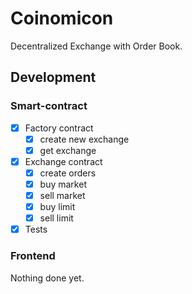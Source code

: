 # Coinomicon

Decentralized Exchange with Order Book.

## Development

### Smart-contract
- [x] Factory contract
	- [x] create new exchange
	- [x] get exchange
- [x] Exchange contract
	- [x] create orders
	- [x] buy market
	- [x] sell market
	- [x] buy limit
	- [x] sell limit
- [x] Tests

### Frontend

Nothing done yet.